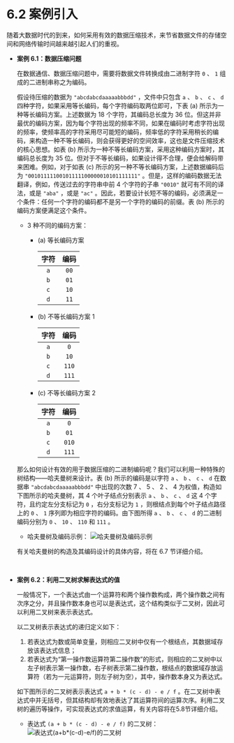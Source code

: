 # 6.2 案例引入
随着大数据时代的到来，如何采用有效的数据压缩技术，来节省数据文件的存储空间和网络传输时间越来越引起人们的重视。

- **案例 6.1：数据压缩问题**
  
  在数据通信、数据压缩问题中，需要将数据文件转换成由二进制字符 `0` 、 `1` 组成的二进制串称之为编码。
  
  假设待压缩的数据为 `"abcdabcdaaaaabbbdd"` ，文件中只包含 `a` 、 `b` 、 `c` 、 `d` 四种字符，如果采用等长编码，每个字符编码取两位即可，下表 (a) 所示为一种等长编码方案。上述数据为 $18$ 个字符，其编码总长度为 $36$ 位。但这并非最优的编码方案，因为每个字符出现的频率不同，如果在编码时考虑字符出现的频率，使频率高的字符采用尽可能短的编码，频率低的字符采用稍长的编码，来构造一种不等长编码，则会获得更好的空间效率，这也是文件压缩技术的核心思想。如表 (b) 所示为一种不等长编码方案，采用这种编码方案时，其编码总长度为 $35$ 位。但对于不等长编码，如果设计得不合理，便会给解码带来困难。例如，对于如表 (c) 所示的另一种不等长编码方案，上述数据编码后为 `"00101111100101111100000010101111111"` 。但是，这样的编码数据无法翻译，例如，传送过去的字符串中前 4 个字符的子串 `"0010"` 就可有不同的译法，或是 `"aba"` ，或是 `"ac"` 。因此，若要设计长短不等的编码，必须满足一个条件：任何一个字符的编码都不是另一个字符的编码的前缀。表 (b) 所示的编码方案便满足这个条件。
  
  - 3 种不同的编码方案：
    
    - (a) 等长编码方案
  
      | 字符 | 编码 |
      |:----:|:----:|
      |  `a` | `00` |
      |  `b` | `01` |
      |  `c` | `10` |
      |  `d` | `11` |
  
    - (b) 不等长编码方案 1
  
      | 字符 |  编码 |
      |:----:|:-----:|
      |  `a` |  `0`  |
      |  `b` |  `10` |
      |  `c` | `110` |
      |  `d` | `111` |
  
    - (c) 不等长编码方案 2
  
      | 字符 |  编码 |
      |:----:|:-----:|
      |  `a` |  `0`  |
      |  `b` |  `01` |
      |  `c` | `010` |
      |  `d` | `111` |
  
  
  那么如何设计有效的用于数据压缩的二进制编码呢？我们可以利用一种特殊的树结构——哈夫曼树来设计。表 (b) 所示的编码是以字符 `a` 、 `b` 、 `c` 、 `d` 在数据串 `"abcdabcdaaaaabbbdd"` 中出现的次数 $7$ 、 $5$ 、 $2$ 、 $4$ 为权值，构造如下图所示的哈夫曼树，其 4 个叶子结点分别表示 `a` 、 `b` 、 `c` 、 `d` 这 4 个字符，且约定左分支标记为 `0` ，右分支标记为 `1` ，则根结点到每个叶子结点路径上的 `0` 、 `1` 序列即为相应字符的编码。由下图所得 `a` 、 `b` 、 `c` 、 `d` 的二进制编码分别为 `0` 、 `10` 、 `110` 和 `111` 。

  - 哈夫曼树及编码示例：
    ![哈夫曼树及编码示例](https://static.owo.cab/notes/image/cs/ds/chapter05/哈夫曼树及编码示例.webp "哈夫曼树及编码示例")

  有关哈夫曼树的构造及其编码设计的具体内容，将在 6.7 节详细介绍。

<br>

- **案例 6.2：利用二叉树求解表达式的值**
  
  一般情况下，一个表达式由一个运算符和两个操作数构成，两个操作数之间有次序之分，并且操作数本身也可以是表达式，这个结构类似于二叉树，因此可以利用二叉树来表示表达式。
  
  以二叉树表示表达式的递归定义如下：
  1. 若表达式为数或简单变量，则相应二叉树中仅有一个根结点，其数据域存放该表达式信息；
  2. 若表达式为“第一操作数运算符第二操作数”的形式，则相应的二叉树中以左子树表示第一操作数，右子树表示第二操作数，根结点的数据域存放运算符（若为一元运算符，则左子树为空），其中，操作数本身又为表达式。
  
  如下图所示的二叉树表示表达式 `a + b * (c - d) - e / f` 。在二叉树中表达式中并无括号，但其结构却有效地表达了其运算符间的运算次序。利用二叉树的遍历等操作，可实现表达式的求值运算，有关内容将在5.8节详细介绍。
  
  - 表达式 `(a + b * (c - d) - e / f)` 的二叉树：
    ![表达式(a+b*(c-d)-e/f)的二叉树](https://static.owo.cab/notes/image/cs/ds/chapter05/表达式的二叉树.webp "表达式(a+b*(c-d)-e/f)的二叉树")